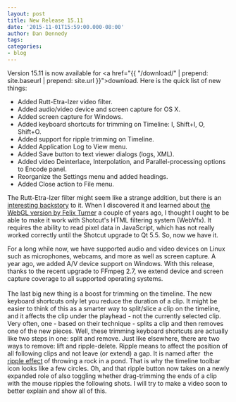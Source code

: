 ```yaml
---
layout: post
title: New Release 15.11
date: '2015-11-01T15:59:00.000-08:00'
author: Dan Dennedy
tags: 
categories:
- blog
---
```


Version 15.11 is now available for <a href="{{  "/download/" | prepend: site.baseurl | prepend: site.url }}">download</a>. Here is the quick list of new things:

<ul><li>Added Rutt-Etra-Izer video filter.</li><li>Added audio/video device and screen capture for OS X.</li><li>Added screen capture for Windows.</li><li>Added keyboard shortcuts for trimming on Timeline: I, Shift+I, O, Shift+O.</li><li>Added support for ripple trimming on Timeline.</li><li>Added Application Log to View menu.</li><li>Added Save button to text viewer dialogs (logs, XML).</li><li>Added video Deinterlace, Interpolation, and Parallel-processing options to Encode panel.</li><li>Reorganize the Settings menu and added headings.</li><li>Added Close action to File menu.</li></ul>The Rutt-Etra-Izer filter might seem like a strange addition, but there is an <a href="http://www.audiovisualizers.com/toolshak/vidsynth/ruttetra/ruttetra.htm">interesting backstory</a> to it. When I discovered it and learned about <a href="http://www.airtightinteractive.com/2011/06/rutt-etra-izer/">the WebGL version by Felix Turner</a>&nbsp;a couple of years ago, I thought I ought to be able to make it work with Shotcut's HTML filtering system (WebVfx). It requires the ability to read pixel data in JavaScript, which has not really worked correctly until the Shotcut upgrade to Qt 5.5. So, now we have it.

For a long while now, we have supported audio and video devices on Linux such as microphones, webcams, and more as well as screen capture. A year ago, we added A/V device support on Windows. With this release, thanks to the recent upgrade to FFmpeg 2.7, we extend device and screen capture coverage to all supported operating systems.<br><br>The last big new thing is a boost for trimming on the timeline. The new keyboard shortcuts only let you reduce the duration of a clip. It might be easier to think of this as a smarter way to split/slice a clip on the timeline, and it affects the clip under the playhead - not the currently selected clip. Very often, one - based on their technique - splits a clip and then removes one of the new pieces. Well, these trimming keyboard shortcuts are actually like two steps in one: split and remove. Just like elsewhere, there are two ways to remove: lift and ripple-delete. Ripple means to affect the position of all following clips and not leave (or extend) a gap. It is named after &nbsp;the <a href="https://en.wikipedia.org/wiki/Ripple_effect">ripple effect</a> of throwing a rock in a pond. That is why the timeline toolbar icon looks like a few circles. Oh, and that ripple button now takes on a newly expanded role of also toggling whether drag-trimming the ends of a clip with the mouse ripples the following shots. I will try to make a video soon to better explain and show all of this.

